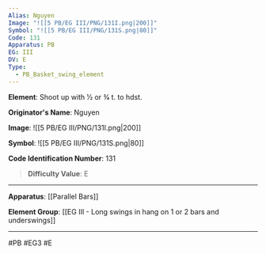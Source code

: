 ```yaml
---
Alias: Nguyen
Image: "![[5 PB/EG III/PNG/131I.png|200]]"
Symbol: "![[5 PB/EG III/PNG/131S.png|80]]"
Code: 131
Apparatus: PB
EG: III
DV: E
Type:
  - PB_Basket_swing_element
---
```

**Element**: Shoot up with 1⁄2 or 3⁄4 t. to hdst.

**Originator's Name**: Nguyen

**Image**:
![[5 PB/EG III/PNG/131I.png|200]]

**Symbol**:
![[5 PB/EG III/PNG/131S.png|80]]

**Code Identification Number**: 131

>**Difficulty Value**: E

___
**Apparatus**: [[Parallel Bars]]

**Element Group**: [[EG III - Long swings in hang on 1 or 2 bars and underswings]]
___
#PB #EG3 #E
